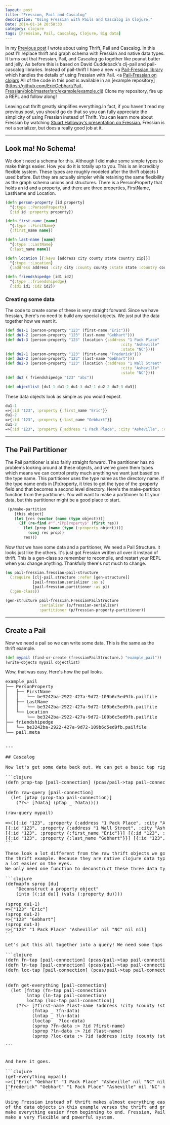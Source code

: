 ```yaml
---
layout: post
title: "Fression, Pail and Cascalog"
description: "Using Fressian with Pails and Cascalog in Clojure."
Date: 2014-01-14 20:58:33
category: clojure
tags: [Fressian, Pail, Cascalog, Clojure, Big data]
---
```

In my [Previous post](http://ericgebhart.com/thrift-pail-cascalog-and-clojure/) I wrote
about using Thrift, Pail and Cascalog. In this post I'll replace thrift
and graph schema with Fressian and native data types. It turns out that
Fressian, Pail, and Cascalog go together like peanut butter and jelly. As
before this is based on David Cuddeback's clj-pail and pail-cascalog
libraries. Instead of pail-thrift I have a new <a
[Pail-Fressian library](http://GitHub.com/EricGebhart/Pail-Fressian)
which handles the details of using Fressian with Pail. <a
[Pail-Fressian on clojars](https://clojars.org/pail-fressian) 
All of the code in this post is available in an [example repository]
(https://github.com/EricGebhart/Pail-Fressian/blob/master/src/example/example.clj)
Clone my repository, fire up a REPL and follow along!

Leaving out thrift greatly simplifies everything.In fact, if you haven't
read my previous post</a>, you should go do that so you can fully appreciate the simplicity
of using Fressian instead of Thrift. You can learn more about Fressian
by watching [Stuart Halloway's presentation on Fressian.](http://www.youtube.com/watch?v=JArZqMqsaB0)
Fressian is not a serializer, but does a really good job at it.

---

## Look ma! No Schema!

We don't need a schema for this. Although I did make some simple
types to make things easier. How you do it is totally up to you. This
is an incredibly flexible system. These types are roughly modeled
after the thrift objects I used before. But they are actually simpler
while retaining the same flexibility as the graph schema unions and
structures. There is a PersonProperty that holds an id and a property,
and there are three properties, FirstName, LastName and Location.

```clojure
(defn person-property [id property]
  ^{:type ::PersonProperty}
  {:id id :property property})

(defn first-name [name]
  ^{:type ::FirstName}
  {:first_name name})

(defn last-name [name]
  ^{:type ::LastName}
  {:last_name name})

(defn location [{:keys [address city county state country zip]}]
  ^{:type ::Location}
  {:address address :city city :county county :state state :country country :zip zip})

(defn friendshipedge [id1 id2]
  ^{:type ::friendshipedge}
  {:id1 id1 :id2 id2})
```

### Creating some data
The code to create some of these is very straight forward. Since we have
fressian, there's no need to build any special objects. We just put the
data together how we want it.

```clojure
(def du1-1 (person-property "123" (first-name "Eric")))
(def du1-2 (person-property "123" (last-name "Gebhart")))
(def du1-3 (person-property "123" (location {:address "1 Pack Place"
                                                   :city "Asheville"
                                                   :state "NC"})))
(def du2-1 (person-property "123" (first-name "Frederick")))
(def du2-2 (person-property "123" (last-name "Gebhart")))
(def du2-3 (person-property "123" (location {:address "1 Wall Street"
                                                   :city "Asheville"
                                                   :state "NC"})))
(def du3 ( friendshipedge "123" "abc"))

(def objectlist [du1-1 du1-2 du1-3 du2-1 du2-2 du2-3 du3])
```

These data objects look as simple as you would expect.
```clojure
du1-1
=>{:id "123", :property {:first_name "Eric"}}
du1-2
=>{:id "123", :property {:last_name "Gebhart"}}
du1-3
=>{:id "123", :property {:address "1 Pack Place", :city "Asheville", :county nil, :state "NC", :country nil, :zip nil}}
```

---

## The Pail Partitioner

The Pail partitioner is also fairly straight forward. The partitioner
has no problems looking around at these objects, and we've given them
types which means we can control pretty much anything we want just based
on the type name. This partitioner uses the type name as the directory
name. If the type name ends in [Pp]roperty, it tries to get the type of
the :property field and that becomes a second level directory. Here's
the make-partition function from the partitioner. You will want to make
a partitioner to fit your data, but this partitioner might be a good
place to start.

```clojure
 (p/make-partition
    [this object]
    (let [res (vector (name (type object)))]
      (if (re-find #"^.*[Pp]roperty$" (first res))
        (let [prop (name (type (:property object)))]
          (conj res prop))
        res)))
```

Now that we have some data and a partitioner, We need a Pail Structure. it
looks just like the others. it's just got Fressian written all over
it instead of thrift. This is a gen-class so remember to recompile,
and restart your REPL when you change anything. Thankfully there's not
much to change.

```clojure
(ns pail-fressian.fressian-pail-structure
  (:require [clj-pail.structure :refer [gen-structure]]
            [pail-fressian.serializer :as s]
            [pail-fressian.partitioner :as p])
  (:gen-class))

(gen-structure pail-fressian.FressianPailStructure
               :serializer (s/fressian-serializer)
               :partitioner (p/fressian-property-partitioner))
```


---

## Create a Pail

Now we need a pail so we can write some data. This is the same as the thrift example.

```clojure
(def mypail (find-or-create (fressianPailStructure.) "example_pail"))
(write-objects mypail objectlist)
```

Wow, that was easy. Here's how the pail looks.

<pre>
example_pail
├── PersonProperty
│   ├── FirstName
│   │   └── be3242ba-2922-427a-9d72-109b6c5ed9fb.pailfile
│   ├── LastName
│   │   └── be3242ba-2922-427a-9d72-109b6c5ed9fb.pailfile
│   └── Location
│       └── be3242ba-2922-427a-9d72-109b6c5ed9fb.pailfile
├── friendshipedge
│   └── be3242ba-2922-427a-9d72-109b6c5ed9fb.pailfile
└── pail.meta
<pre/>

---

## Cascalog

Now let's get some data back out. We can get a basic tap right at PersonProperty and take a look at what we have.

```clojure
(defn prop-tap [pail-connection] (pcas/pail->tap pail-connection :attributes [["PersonProperty"]]))

(defn raw-query [pail-connection]
  (let [ptap (prop-tap pail-connection)]
    (??<- [?data] (ptap _ ?data))))

(raw-query mypail)

=>([{:id "123", :property {:address "1 Pack Place", :city "Asheville", :county nil, :state "NC", :country nil, :zip nil}}] 
[{:id "123", :property {:address "1 Wall Street", :city "Asheville", :county nil, :state "NC", :country nil, :zip nil}}] 
[{:id "123", :property {:first_name "Eric"}}] [{:id "123", :property {:first_name "Frederick"}}] 
[{:id "123", :property {:last_name "Gebhart"}}] [{:id "123", :property {:last_name "Gebhart"}}])
```

These look a lot different from the raw thrift objects we got back in
the thrift example. Because they are native clojure data types they are
a lot easier on the eyes.
We only need one function to deconstruct these three data types, and it's an easy one. Because defmapfn's are functions we can try it out without cascalog.

```clojure
(defmapfn sprop [du]
    "Deconstruct a property object"
    (into [(:id du)] (vals (:property du))))

(sprop du1-1)
=>["123" "Eric"]
(sprop du1-2)
=>["123" "Gebhart"]
(sprop du1-3)
=>["123" "1 Pack Place" "Asheville" nil "NC" nil nil]
```

Let's put this all together into a query! We need some taps for our pail partitions and some queries to use them. 

```clojure
(defn fn-tap [pail-connection] (pcas/pail->tap pail-connection :attributes [["PersonProperty" "FirstName"]]))
(defn ln-tap [pail-connection] (pcas/pail->tap pail-connection :attributes [["PersonProperty" "LastName"]]))
(defn loc-tap [pail-connection] (pcas/pail->tap pail-connection :attributes [["PersonProperty" "Location"]]))


(defn get-everything [pail-connection]
  (let [fntap (fn-tap pail-connection)
        lntap (ln-tap pail-connection)
        loctap (loc-tap pail-connection)]
    (??<- [?first-name ?last-name !address !city !county !state !country !zip]
          (fntap _ ?fn-data)
          (lntap _ ?ln-data)
          (loctap _ ?loc-data)
          (sprop ?fn-data :> ?id ?first-name)
          (sprop ?ln-data :> ?id ?last-name)
          (sprop ?loc-data :> ?id !address !city !county !state !country !zip))))

```


And here it goes.

```clojure
(get-everything mypail)
=>(["Eric" "Gebhart" "1 Pack Place" "Asheville" nil "NC" nil nil] 
["Frederick" "Gebhart" "1 Pack Place" "Asheville" nil "NC" nil nil]
```

Using Fressian instead of thrift makes almost everything easier. Even though Fressian is not a serializer, it makes a great serializer and it works beautifully with Pail. The simplicity
of the data objects in this example verses the thrift and graph example
make everything easier from beginning to end. Fressian, Pail and Cascalog
make a very flexible and powerful system.


